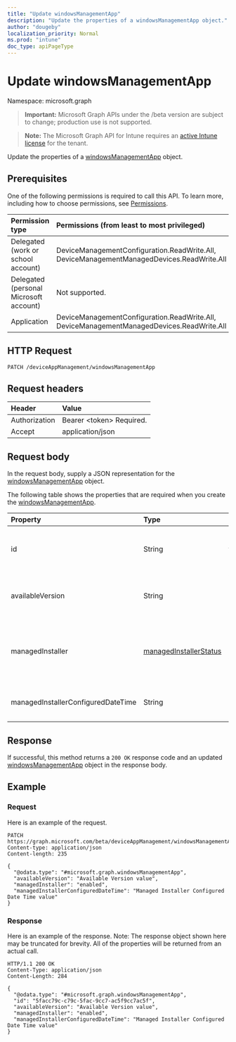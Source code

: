 ```yaml
---
title: "Update windowsManagementApp"
description: "Update the properties of a windowsManagementApp object."
author: "dougeby"
localization_priority: Normal
ms.prod: "intune"
doc_type: apiPageType
---
```


# Update windowsManagementApp

Namespace: microsoft.graph

> **Important:** Microsoft Graph APIs under the /beta version are subject to change; production use is not supported.

> **Note:** The Microsoft Graph API for Intune requires an [active Intune license](https://go.microsoft.com/fwlink/?linkid=839381) for the tenant.

Update the properties of a [windowsManagementApp](../resources/intune-devices-windowsmanagementapp.md) object.

## Prerequisites
One of the following permissions is required to call this API. To learn more, including how to choose permissions, see [Permissions](/graph/permissions-reference).

|Permission type|Permissions (from least to most privileged)|
|:---|:---|
|Delegated (work or school account)|DeviceManagementConfiguration.ReadWrite.All, DeviceManagementManagedDevices.ReadWrite.All|
|Delegated (personal Microsoft account)|Not supported.|
|Application|DeviceManagementConfiguration.ReadWrite.All, DeviceManagementManagedDevices.ReadWrite.All|

## HTTP Request
<!-- {
  "blockType": "ignored"
}
-->
``` http
PATCH /deviceAppManagement/windowsManagementApp
```

## Request headers
|Header|Value|
|:---|:---|
|Authorization|Bearer &lt;token&gt; Required.|
|Accept|application/json|

## Request body
In the request body, supply a JSON representation for the [windowsManagementApp](../resources/intune-devices-windowsmanagementapp.md) object.

The following table shows the properties that are required when you create the [windowsManagementApp](../resources/intune-devices-windowsmanagementapp.md).

|Property|Type|Description|
|:---|:---|:---|
|id|String|Unique Identifier for the Windows management app|
|availableVersion|String|Windows management app available version.|
|managedInstaller|[managedInstallerStatus](../resources/intune-devices-managedinstallerstatus.md)|Managed Installer Status. Possible values are: `disabled`, `enabled`.|
|managedInstallerConfiguredDateTime|String|Managed Installer Configured Date Time|



## Response
If successful, this method returns a `200 OK` response code and an updated [windowsManagementApp](../resources/intune-devices-windowsmanagementapp.md) object in the response body.

## Example

### Request
Here is an example of the request.
``` http
PATCH https://graph.microsoft.com/beta/deviceAppManagement/windowsManagementApp
Content-type: application/json
Content-length: 235

{
  "@odata.type": "#microsoft.graph.windowsManagementApp",
  "availableVersion": "Available Version value",
  "managedInstaller": "enabled",
  "managedInstallerConfiguredDateTime": "Managed Installer Configured Date Time value"
}
```

### Response
Here is an example of the response. Note: The response object shown here may be truncated for brevity. All of the properties will be returned from an actual call.
``` http
HTTP/1.1 200 OK
Content-Type: application/json
Content-Length: 284

{
  "@odata.type": "#microsoft.graph.windowsManagementApp",
  "id": "5facc79c-c79c-5fac-9cc7-ac5f9cc7ac5f",
  "availableVersion": "Available Version value",
  "managedInstaller": "enabled",
  "managedInstallerConfiguredDateTime": "Managed Installer Configured Date Time value"
}
```




